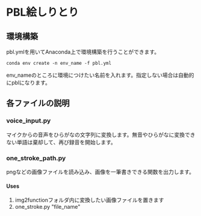 # PBL絵しりとり
## 環境構築
pbl.ymlを用いてAnaconda上で環境構築を行うことができます。
```
conda env create -n env_name -f pbl.yml
```
env_nameのところに環境につけたい名前を入れます。指定しない場合は自動的にpblになります。
## 各ファイルの説明
### voice_input.py
マイクからの音声をひらがなの文字列に変換します。無音やひらがなに変換できない単語は棄却して、再び録音を開始します。
### one_stroke_path.py
pngなどの画像ファイルを読み込み、画像を一筆書きできる関数を出力します。
#### Uses
1. img2functionフォルダ内に変換したい画像ファイルを置きます
1. one_stroke.py "file_name"

